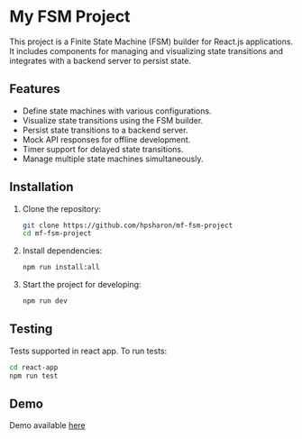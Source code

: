 
# My FSM Project

This project is a Finite State Machine (FSM) builder for React.js applications. It includes components for managing and visualizing state transitions and integrates with a backend server to persist state.


## Features

- Define state machines with various configurations.
- Visualize state transitions using the FSM builder.
- Persist state transitions to a backend server.
- Mock API responses for offline development.
- Timer support for delayed state transitions.
- Manage multiple state machines simultaneously.

## Installation

1. Clone the repository:
   ```bash
   git clone https://github.com/hpsharon/mf-fsm-project
   cd mf-fsm-project
   ```

2. Install dependencies:
   ```bash
   npm run install:all
   ```

3. Start the project for developing:
   ```bash
   npm run dev
   ```

## Testing

Tests supported in react app. To run tests:

```bash
cd react-app
npm run test
```

## Demo
Demo available [here](https://shorturl.at/ab5iQ)

